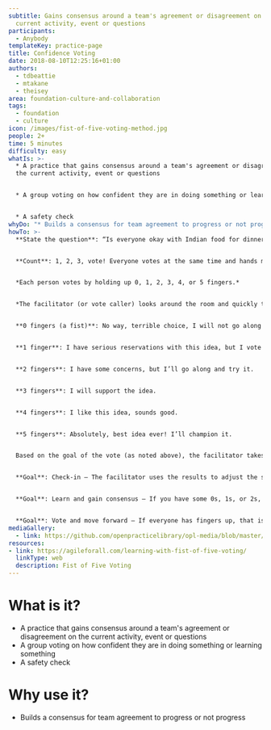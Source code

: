 ```yaml
---
subtitle: Gains consensus around a team's agreement or disagreement on the
  current activity, event or questions
participants:
  - Anybody
templateKey: practice-page
title: Confidence Voting
date: 2018-08-10T12:25:16+01:00
authors:
  - tdbeattie
  - mtakane
  - theisey
area: foundation-culture-and-collaboration
tags:
  - foundation
  - culture
icon: /images/fist-of-five-voting-method.jpg
people: 2+
time: 5 minutes
difficulty: easy
whatIs: >-
  * A practice that gains consensus around a team's agreement or disagreement on
  the current activity, event or questions


  * A group voting on how confident they are in doing something or learning something


  * A safety check
whyDo: "* Builds a consensus for team agreement to progress or not progress"
howTo: >-
  **State the question**: “Is everyone okay with Indian food for dinner?’


  **Count**: 1, 2, 3, vote! Everyone votes at the same time and hands must be held high. This may seem trivial but, for more contentious topics (although this could be one), it is important that people do not look to others in the room to see how to vote.


  *Each person votes by holding up 0, 1, 2, 3, 4, or 5 fingers.*


  *The facilitator (or vote caller) looks around the room and quickly tallies the votes.  The votes breakdown like this:*


  **0 fingers (a fist)**: No way, terrible choice, I will not go along with it. A way to block consensus.


  **1 finger**: I have serious reservations with this idea, but I vote to move forward, but I’d prefer to resolve the concerns before supporting it.


  **2 fingers**: I have some concerns, but I’ll go along and try it.


  **3 fingers**: I will support the idea.


  **4 fingers**: I like this idea, sounds good.


  **5 fingers**: Absolutely, best idea ever! I’ll champion it.


  Based on the goal of the vote (as noted above), the facilitator takes the next steps…


  **Goal**: Check-in — The facilitator uses the results to adjust the session, make changes, start a discussion, or other actions based on how the vote went and how he/she sees the process progressing. Was the vote what you expected? Different? Do you believe changes are required?


  **Goal**: Learn and gain consensus — If you have some 0s, 1s, or 2s, ask for reasons. What reservations do they have? You ask for a brief summary or a bottom-line of the reasons. Ask for other bottom-line comment from others. Then call another vote. You may learn new information to restate the question and vote again.


  **Goal**: Vote and move forward — If everyone has fingers up, that is a yes. If everyone has a fist up, that is a clear no. If there is a mix, it is a winner take all, number of hands with fists, vs. number of hands with fingers up (1 thru 5).
mediaGallery:
  - link: https://github.com/openpracticelibrary/opl-media/blob/master/images/fist-of-five-voting-method.jpg?raw=true
resources:
- link: https://agileforall.com/learning-with-fist-of-five-voting/
  linkType: web
  description: Fist of Five Voting
---
```

# What is it?

* A practice that gains consensus around a team's agreement or disagreement on the current activity, event or questions
* A group voting on how confident they are in doing something or learning something
* A safety check



# Why use it?

* Builds a consensus for team agreement to progress or not progress
